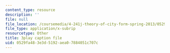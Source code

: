 ```yaml
---
content_type: resource
description: ''
file: null
file_location: /coursemedia/4-241j-theory-of-city-form-spring-2013/0529fa483e3d5192aea07884051c707c_1Aj6M4peeGw.vtt
file_type: application/x-subrip
resourcetype: Other
title: 3play caption file
uid: 0529fa48-3e3d-5192-aea0-7884051c707c
---
```


